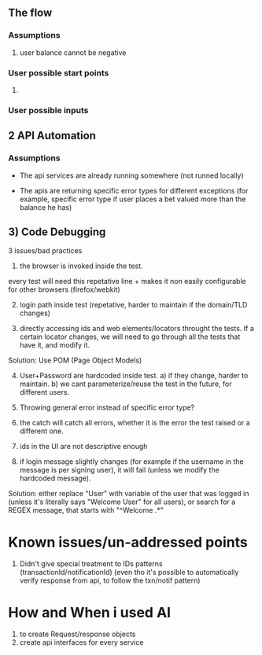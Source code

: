 ## The flow

### Assumptions
1) user balance cannot be negative


### User possible start points
1) 

### User possible inputs



## 2 API Automation

### Assumptions
- The api services are already running somewhere (not runned locally)

- The apis are returning specific error types for different exceptions (for example, specific error type if user places a bet valued more than the balance he has)


## 3) Code Debugging

3 issues/bad practices

1) the browser is invoked inside the test.

every test will need this repetative line + makes it non easily configurable for other browsers (firefox/webkit)

2) login path inside test (repetative, harder to maintain if the domain/TLD changes)

3) directly accessing ids and web elements/locators throught the tests. 
If a certain locator changes, we will need to go through all the tests that have it, and modify it.

Solution: Use POM (Page Object Models)

4) User+Password are hardcoded inside test. a) if they change, harder to maintain. b) we cant parameterize/reuse the test in the future, for different users.

5) Throwing general error instead of specific error type?

6) the catch will catch all errors, whether it is the error the test raised or a different one.

7) ids in the UI are not descriptive enough

8) if login message slightly changes (for example if the username in the message is per signing user), it will fail (unless we modify the hardcoded message).

Solution: either replace "User" with variable of the user that was logged in (unless it's literally says "Welcome User" for all users), or search for a REGEX message, that starts with "^Welcome .*" 


# Known issues/un-addressed points
1) Didn't give special treatment to IDs patterns (transactionId/notificationId) (even tho it's possible to automatically verify response from api, to follow the txn/notif pattern)

# How and When i used AI
1) to create Request/response objects
2) create api interfaces for every service

